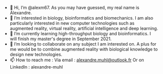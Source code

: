 - 👋 Hi, I’m @alexm67. As you may have guessed, my real name is Alexandre.
- 👀 I’m interested in biology, bioinformatics and biomechanics.
      I am also particularly interested in new computer technologies such as augmented reality, virtual reality, artificial intelligence and deep learning.
- 🌱 I’m currently learning high-throughput biology and bioinformatics. I will finish my master's degree in September 2021.
- 💞️ I’m looking to collaborate on any subject I am interested on. A plus for me would be to combine augmented reality with biological knowledge to design new technologies.
- 📫 How to reach me : Via email : alexandre.muhl@outlook.fr 
                        Or on LinkedIn : alexandre-muhl

<!---
alexm67/alexm67 is a ✨ special ✨ repository because its `README.md` (this file) appears on your GitHub profile.
You can click the Preview link to take a look at your changes.
--->
